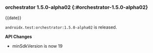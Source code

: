 ### orchestrator 1.5.0-alpha02 {:#orchestrator-1.5.0-alpha02}

{{date}}

`androidx.test:orchestrator:1.5.0-alpha02` is released.

**API Changes**

* minSdkVersion is now 19
